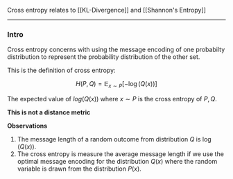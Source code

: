 Cross entropy relates to [[KL-Divergence]] and [[Shannon's Entropy]]
 
---
### **Intro**

Cross entropy concerns with using the message encoding of one probabilty distribution to represent the probability distribution of the other set. 

This is the definition of cross entropy: 

$$
H(P, Q) = \mathbb{E}_{x\sim P}
\left[
    -\log(Q(x))
    \right]
$$

The expected value of $log(Q(x))$ where $x\sim P$ is the cross entropy of $P, Q$. 

**This is not a distance metric** 

**Observations**

1. The message length of a random outcome from distribution $Q$ is $\log(Q(x))$. 
2. The cross entropy is measure the average message length if we use the optimal message encoding for the distribution $Q(x)$ where the random variable is drawn from the distribution $P(x)$. 
